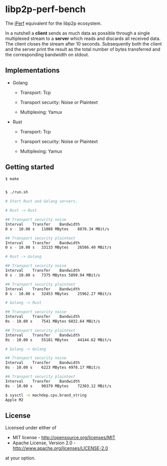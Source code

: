# libp2p-perf-bench

The [iPerf](https://en.wikipedia.org/wiki/Iperf) equivalent for the libp2p
ecosystem.

In a nutshell a **client** sends as much data as possible through a single
multiplexed stream to a **server** which reads and discards all received data.
The client closes the stream after 10 seconds. Subsequently both the client and
the server print the result as the total number of bytes transferred and the
corresponding bandwidth on stdout.


## Implementations

- Golang

    - Transport: Tcp

    - Transport security: Noise or Plaintext

    - Multiplexing: Yamux

- Rust

    - Transport: Tcp

    - Transport security: Noise or Plaintext

    - Multiplexing: Yamux


## Getting started

```bash
$ make


$ ./run.sh

# Start Rust and Golang servers.

# Rust -> Rust

## Transport security noise
Interval	Transfer	Bandwidth
0 s - 10.00 s	11088 MBytes	8870.34 MBit/s

## Transport security plaintext
Interval	Transfer	Bandwidth
0 s - 10.00 s	33133 MBytes	26506.40 MBit/s

# Rust -> Golang

## Transport security noise
Interval	Transfer	Bandwidth
0 s - 10.00 s	7375 MBytes	5899.94 MBit/s

## Transport security plaintext
Interval	Transfer	Bandwidth
0 s - 10.00 s	32453 MBytes	25962.27 MBit/s

# Golang -> Rust

## Transport security noise
Interval 	Transfer	Bandwidth
0s - 10.00 s 	7541 MBytes	6032.64 MBit/s

## Transport security plaintext
Interval 	Transfer	Bandwidth
0s - 10.00 s 	55181 MBytes	44144.62 MBit/s

# Golang -> Golang

## Transport security noise
Interval 	Transfer	Bandwidth
0s - 10.00 s 	6223 MBytes	4978.17 MBit/s

## Transport security plaintext
Interval 	Transfer	Bandwidth
0s - 10.00 s 	90379 MBytes	72303.12 MBit/s

$ sysctl -n machdep.cpu.brand_string
Apple M2
```


## License

Licensed under either of

 * MIT license - <http://opensource.org/licenses/MIT>
 * Apache License, Version 2.0 - <http://www.apache.org/licenses/LICENSE-2.0>

at your option.
